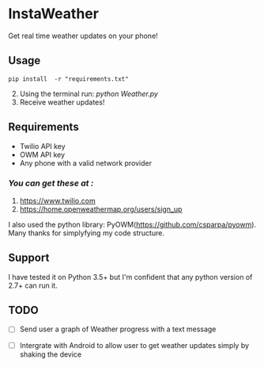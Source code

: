# InstaWeather
Get real time weather updates on your phone!

## Usage


```
pip install  -r "requirements.txt"
```
2. Using the terminal run:  _python Weather.py_
3. Receive weather updates!


## Requirements

* Twilio API key
* OWM API key
* Any phone with a valid network provider


### _You can get these at :_

1. https://www.twilio.com
2. https://home.openweathermap.org/users/sign_up

I also used the python library: PyOWM(https://github.com/csparpa/pyowm). Many thanks for simplyfying my code structure.


## Support

I have tested it on Python 3.5+ but I'm confident that any python version of 2.7+ can run it.

## **TODO**

- [ ] Send user a graph of Weather progress with a text message
- [ ] Intergrate with Android to allow user to get weather updates simply by shaking the device

